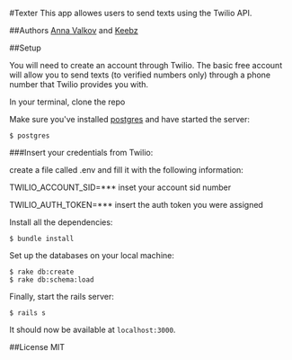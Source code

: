 #Texter
This app allowes users to send texts using the Twilio API.

##Authors
[Anna Valkov](http://github.com/aavalkov) and [Keebz](http://github.com/keebz)

##Setup

You will need to create an account through Twilio. The basic free account will allow you to send texts (to verified numbers only) through a phone number that Twilio provides you with.

In your terminal, clone the repo


Make sure you've installed [postgres](http://www.postgresql.org/download/) and have started the server:

```console
$ postgres
```

###Insert your credentials from Twilio:

create a file called .env and fill it with the following information:

TWILIO_ACCOUNT_SID=*** inset your account sid number

TWILIO_AUTH_TOKEN=*** insert the auth token you were assigned


Install all the dependencies:

```console
$ bundle install
```

Set up the databases on your local machine:

```console
$ rake db:create
$ rake db:schema:load
```

Finally, start the rails server:

```console
$ rails s
```
It should now be available at `localhost:3000`.

##License
MIT
